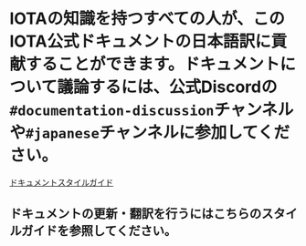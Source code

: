 # IOTAの知識を持つすべての人が、このIOTA公式ドキュメントの日本語訳に貢献することができます。ドキュメントについて議論するには、公式Discordの`#documentation-discussion`チャンネルや`#japanese`チャンネルに参加してください。

[ドキュメントスタイルガイド](/0.1/style-guide.md)
## ドキュメントの更新・翻訳を行うにはこちらのスタイルガイドを参照してください。

